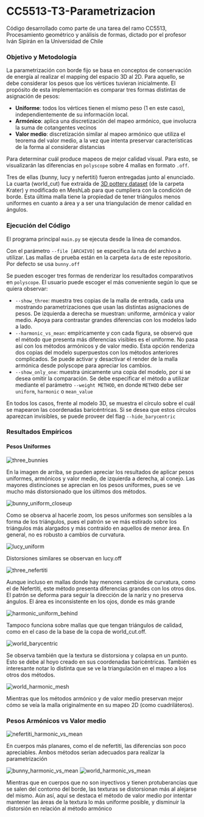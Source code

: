 # CC5513-T3-Parametrizacion
Código desarrollado como parte de una tarea del ramo CC5513, Procesamiento geométrico y análisis de formas, dictado por el profesor Iván Sipirán en la Universidad de Chile

### Objetivo y Metodología
La parametrización con borde fijo se basa en conceptos de conservación de energía al realizar el mapping del espacio 3D 
al 2D. Para aquello, se debe considerar los pesos que los vértices tuvieran inicialmente. El propósito de esta 
implementación es comparar tres formas distintas de asignación de pesos:
 - **Uniforme**: todos los vértices tienen el mismo peso (1 en este caso), independientemente de su información local.
 - **Armónico**: aplica una discretización del mapeo armónico, que involucra la suma de cotangentes vecinos
 - **Valor medio**: discretización similar al mapeo armónico que utiliza el teorema del valor medio, a la vez que intenta preservar características de la forma al considerar distancias

Para determinar cuál produce mapeos de mejor calidad visual. Para esto, se visualizarán las diferencias en `polyscope` 
sobre 4 mallas en formato `.off`. 

Tres de ellas (bunny, lucy y nefertiti) fueron entregadas junto al enunciado. 
La cuarta (world_cut) fue extraída de [3D pottery dataset](http://www.ipet.gr/~akoutsou/benchmark/) (de la carpeta Krater) 
y modificado en MeshLab para que cumpliera con la condición de borde.
Esta última malla tiene la propiedad de tener triángulos menos uniformes en cuanto a área y a ser una triangulación de menor calidad en ángulos.


### Ejecución del Código
El programa principal `main.py` se ejecuta desde la línea de comandos.

Con el parámetro `--file [ARCHIVO]` se especifica la ruta del archivo a utilizar. Las mallas de prueba están en la carpeta `data` de este repositorio. Por defecto se usa `bunny.off`

Se pueden escoger tres formas de renderizar los resultados comparativos en `polyscope`. El usuario puede escoger el más conveniente según lo que se quiera observar: 
 - `--show_three`: muestra tres copias de la malla de entrada, cada una mostrando parametrizaciones que usan las distintas asignaciones de pesos. De izquierda a derecha se muestran: uniforme, armónica y valor medio. Apoya para contrastar grandes diferencias con los modelos lado a lado.
 - `--harmonic_vs_mean`: empíricamente y con cada figura, se observó que el método que presenta más diferencias visibles es el uniforme. No pasa así con los métodos armónicos y de valor medio. Esta opción renderiza dos copias del modelo superpuestos con los métodos anteriores complicados. Se puede activar y desactivar el render de la malla armónica desde polyscope para apreciar los cambios.
 - `--show_only_one`: muestra únicamente una copia del modelo, por si se desea omitir la comparación. Se debe especificar el método a utilizar mediante el parámetro `--weight METHOD`, en donde `METHOD` debe ser `uniform`, `harmonic` o `mean_value`

En todos los casos, frente al modelo 3D, se muestra el círculo sobre el cuál se mapearon las coordenadas baricéntricas.
Si se desea que estos círculos aparezcan invisibles, se puede proveer del flag `--hide_barycentric`

### Resultados Empíricos


#### Pesos Uniformes

![three_bunnies](./results/three_bunnies.PNG)

En la imagen de arriba, se pueden apreciar los resultados de aplicar pesos uniformes, armónicos y valor medio, de izquierda a derecha, al conejo. 
Las mayores distinciones se aprecian en los pesos uniformes, pues se ve mucho más distorsionado que los últimos dos métodos.

![bunny_uniform_closeup](./results/bunny_uniform_closeup.PNG)

Como se observa al hacerle zoom, los pesos uniformes son sensibles a la forma de los triángulos, pues el patrón se ve más estirado sobre los triángulos más alargados
y más contraído en aquellos de menor área. En general, no es robusto a cambios de curvatura.

![lucy_uniform](./results/lucy_uniform.PNG)

Distorsiones similares se observan en lucy.off

![three_nefertiti](./results/three_nefertiti.PNG)

Aunque incluso en mallas donde hay menores cambios de curvatura, como el de Nefertiti, este método presenta diferencias grandes con los otros dos.
El patrón se deforma para seguir la dirección de la nariz y no preserva ángulos. El área es inconsistente en los ojos, donde es más grande

![harmonic_uniform_behind](./results/harmonic_uniform_behind.PNG)

Tampoco funciona sobre mallas que que tengan triángulos de calidad, como en el caso de la base de la copa de world_cut.off.

![world_barycentric](./results/world_barycentric.PNG)

Se observa también que la textura se distorsiona y colapsa en un punto. Esto se debe al hoyo creado en sus coordenadas baricéntricas.
También es interesante notar lo distinta que se ve la triangulación en el mapeo a los otros dos métodos.

![world_harmonic_mesh](./results/world_harmonic_mesh.PNG)

Mientras que los métodos armónico y de valor medio preservan mejor cómo se veía la malla originalmente en su mapeo 2D (como cuadriláteros).

### Pesos Armónicos vs Valor medio

![nefertiti_harmonic_vs_mean](./results/nefertiti_harmonic_vs_mean.gif)

En cuerpos más planares, como el de nefertiti, las diferencias son poco apreciables. Ambos métodos serían adecuados para realizar la parametrización

![bunny_harmonic_vs_mean](./results/bunny_harmonic_vs_mean.gif)
![world_harmonic_vs_mean](./results/world_harmonic_vs_mean.gif)

Mientras que en cuerpos  que no son inyectivos y tienen protuberancias que se salen del contorno del borde, las texturas se distorsionan más al alejarse del mismo.
Aún así, aquí se destaca el método de valor medio por intentar mantener las áreas de la textura lo más uniforme posible, y disminuir la distorsión en relación al método armónico